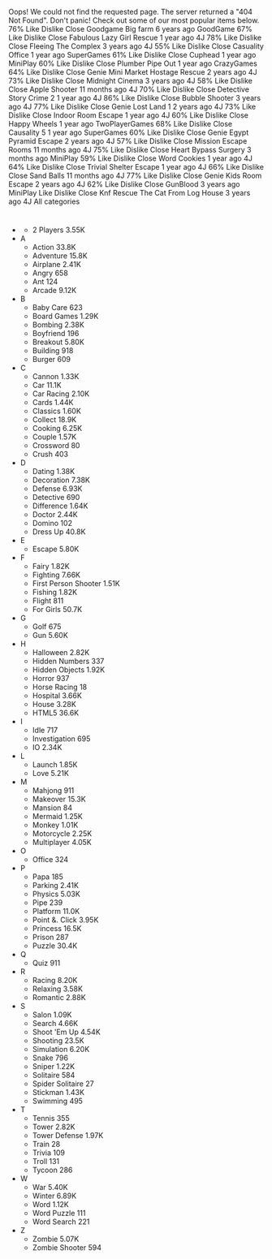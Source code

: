 Oops! We could not find the requested page. The server returned a "404 Not Found". Don't panic! Check out some of our most popular items below. 76% Like Dislike Close Goodgame Big farm 6 years ago GoodGame 67% Like Dislike Close Fabulous Lazy Girl Rescue 1 year ago 4J 78% Like Dislike Close Fleeing The Complex 3 years ago 4J 55% Like Dislike Close Casuality Office 1 year ago SuperGames 61% Like Dislike Close Cuphead 1 year ago MiniPlay 60% Like Dislike Close Plumber Pipe Out 1 year ago CrazyGames 64% Like Dislike Close Genie Mini Market Hostage Rescue 2 years ago 4J 73% Like Dislike Close Midnight Cinema 3 years ago 4J 58% Like Dislike Close Apple Shooter 11 months ago 4J 70% Like Dislike Close Detective Story Crime 2 1 year ago 4J 86% Like Dislike Close Bubble Shooter 3 years ago 4J 77% Like Dislike Close Genie Lost Land 1 2 years ago 4J 73% Like Dislike Close Indoor Room Escape 1 year ago 4J 60% Like Dislike Close Happy Wheels 1 year ago TwoPlayerGames 68% Like Dislike Close Causality 5 1 year ago SuperGames 60% Like Dislike Close Genie Egypt Pyramid Escape 2 years ago 4J 57% Like Dislike Close Mission Escape Rooms 11 months ago 4J 75% Like Dislike Close Heart Bypass Surgery 3 months ago MiniPlay 59% Like Dislike Close Word Cookies 1 year ago 4J 64% Like Dislike Close Trivial Shelter Escape 1 year ago 4J 66% Like Dislike Close Sand Balls 11 months ago 4J 77% Like Dislike Close Genie Kids Room Escape 2 years ago 4J 62% Like Dislike Close GunBlood 3 years ago MiniPlay Like Dislike Close Knf Rescue The Cat From Log House 3 years ago 4J All categories

*   #
    *   2 Players 3.55K
*   A
    *   Action 33.8K
    *   Adventure 15.8K
    *   Airplane 2.41K
    *   Angry 658
    *   Ant 124
    *   Arcade 9.12K
*   B
    *   Baby Care 623
    *   Board Games 1.29K
    *   Bombing 2.38K
    *   Boyfriend 196
    *   Breakout 5.80K
    *   Building 918
    *   Burger 609
*   C
    *   Cannon 1.33K
    *   Car 11.1K
    *   Car Racing 2.10K
    *   Cards 1.44K
    *   Classics 1.60K
    *   Collect 18.9K
    *   Cooking 6.25K
    *   Couple 1.57K
    *   Crossword 80
    *   Crush 403
*   D
    *   Dating 1.38K
    *   Decoration 7.38K
    *   Defense 6.93K
    *   Detective 690
    *   Difference 1.64K
    *   Doctor 2.44K
    *   Domino 102
    *   Dress Up 40.8K
*   E
    *   Escape 5.80K
*   F
    *   Fairy 1.82K
    *   Fighting 7.66K
    *   First Person Shooter 1.51K
    *   Fishing 1.82K
    *   Flight 811
    *   For Girls 50.7K
*   G
    *   Golf 675
    *   Gun 5.60K
*   H
    *   Halloween 2.82K
    *   Hidden Numbers 337
    *   Hidden Objects 1.92K
    *   Horror 937
    *   Horse Racing 18
    *   Hospital 3.66K
    *   House 3.28K
    *   HTML5 36.6K
*   I
    *   Idle 717
    *   Investigation 695
    *   IO 2.34K
*   L
    *   Launch 1.85K
    *   Love 5.21K
*   M
    *   Mahjong 911
    *   Makeover 15.3K
    *   Mansion 84
    *   Mermaid 1.25K
    *   Monkey 1.01K
    *   Motorcycle 2.25K
    *   Multiplayer 4.05K
*   O
    *   Office 324
*   P
    *   Papa 185
    *   Parking 2.41K
    *   Physics 5.03K
    *   Pipe 239
    *   Platform 11.0K
    *   Point &. Click 3.95K
    *   Princess 16.5K
    *   Prison 287
    *   Puzzle 30.4K
*   Q
    *   Quiz 911
*   R
    *   Racing 8.20K
    *   Relaxing 3.58K
    *   Romantic 2.88K
*   S
    *   Salon 1.09K
    *   Search 4.66K
    *   Shoot 'Em Up 4.54K
    *   Shooting 23.5K
    *   Simulation 6.20K
    *   Snake 796
    *   Sniper 1.22K
    *   Solitaire 584
    *   Spider Solitaire 27
    *   Stickman 1.43K
    *   Swimming 495
*   T
    *   Tennis 355
    *   Tower 2.82K
    *   Tower Defense 1.97K
    *   Train 28
    *   Trivia 109
    *   Troll 131
    *   Tycoon 286
*   W
    *   War 5.40K
    *   Winter 6.89K
    *   Word 1.12K
    *   Word Puzzle 111
    *   Word Search 221
*   Z
    *   Zombie 5.07K
    *   Zombie Shooter 594